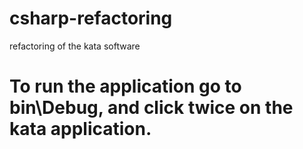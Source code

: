 # csharp-refactoring
 refactoring of the kata software

# To run the application go to bin\Debug, and click twice on the kata application.
